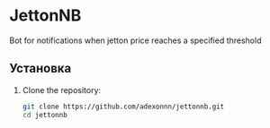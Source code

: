 # JettonNB

Bot for notifications when jetton price reaches a specified threshold

## Установка

1. Clone the repository:
   ```bash
   git clone https://github.com/adexonnn/jettonnb.git
   cd jettonnb
